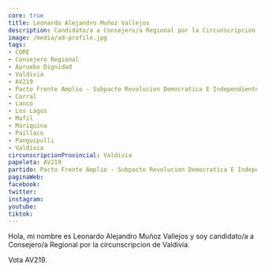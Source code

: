 ```yaml
---
core: true
title: Leonardo Alejandro Muñoz Vallejos
description: Candidato/a a Consejero/a Regional por la Circunscripción de Valdivia
image: /media/ad-profile.jpg
tags:
- CORE
- Consejero Regional
- Apruebo Dignidad
- Valdivia
- AV219
- Pacto Frente Amplio - Subpacto Revolucion Democratica E Independientes - Independientes
- Corral
- Lanco
- Los Lagos
- Mafil
- Mariquina
- Paillaco
- Panguipulli
- Valdivia
circunscripcionProvincial: Valdivia
papeleta: AV219
partido: Pacto Frente Amplio - Subpacto Revolucion Democratica E Independientes - Independientes
paginaWeb:
facebook:
twitter:
instagram:
youtube:
tiktok:
---
```

Hola, mi nombre es Leonardo Alejandro Muñoz Vallejos y soy candidato/a a Consejero/a Regional por la circunscripcion de Valdivia.

Vota AV219.
